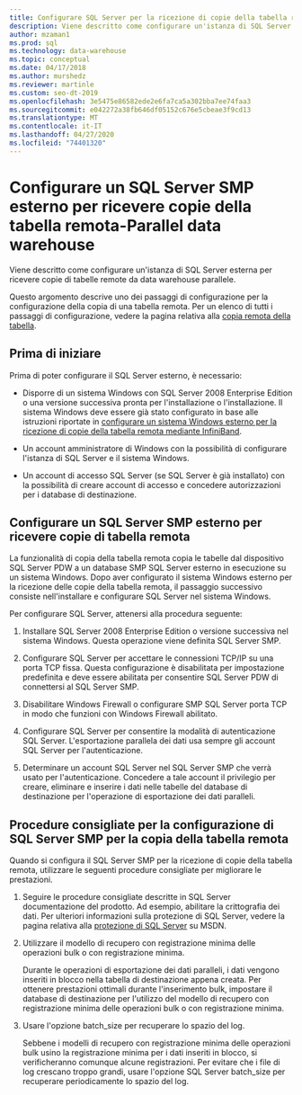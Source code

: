 ```yaml
---
title: Configurare SQL Server per la ricezione di copie della tabella remota
description: Viene descritto come configurare un'istanza di SQL Server SMP esterna per ricevere copie di tabelle remote da data warehouse parallele.
author: mzaman1
ms.prod: sql
ms.technology: data-warehouse
ms.topic: conceptual
ms.date: 04/17/2018
ms.author: murshedz
ms.reviewer: martinle
ms.custom: seo-dt-2019
ms.openlocfilehash: 3e5475e86582ede2e6fa7ca5a302bba7ee74faa3
ms.sourcegitcommit: e042272a38fb646df05152c676e5cbeae3f9cd13
ms.translationtype: MT
ms.contentlocale: it-IT
ms.lasthandoff: 04/27/2020
ms.locfileid: "74401320"
---
```

# <a name="configure-an-external-smp-sql-server-to-receive-remote-table-copies---parallel-data-warehouse"></a>Configurare un SQL Server SMP esterno per ricevere copie della tabella remota-Parallel data warehouse
Viene descritto come configurare un'istanza di SQL Server esterna per ricevere copie di tabelle remote da data warehouse parallele.  

Questo argomento descrive uno dei passaggi di configurazione per la configurazione della copia di una tabella remota. Per un elenco di tutti i passaggi di configurazione, vedere la pagina relativa alla [copia remota della tabella](remote-table-copy.md).  
  
## <a name="before-you-begin"></a>Prima di iniziare  
Prima di poter configurare il SQL Server esterno, è necessario:  
  
-   Disporre di un sistema Windows con SQL Server 2008 Enterprise Edition o una versione successiva pronta per l'installazione o l'installazione. Il sistema Windows deve essere già stato configurato in base alle istruzioni riportate in [configurare un sistema Windows esterno per la ricezione di copie della tabella remota mediante InfiniBand](configure-an-external-windows-system-to-receive-remote-table-copies-using-infiniband.md).  
  
-   Un account amministratore di Windows con la possibilità di configurare l'istanza di SQL Server e il sistema Windows.  
  
-   Un account di accesso SQL Server (se SQL Server è già installato) con la possibilità di creare account di accesso e concedere autorizzazioni per i database di destinazione.  
  
## <a name="configure-an-external-smp-sql-server-to-receive-remote-table-copies"></a><a name="HowToSQLServer"></a>Configurare un SQL Server SMP esterno per ricevere copie di tabella remota  
La funzionalità di copia della tabella remota copia le tabelle dal dispositivo SQL Server PDW a un database SMP SQL Server esterno in esecuzione su un sistema Windows. Dopo aver configurato il sistema Windows esterno per la ricezione delle copie della tabella remota, il passaggio successivo consiste nell'installare e configurare SQL Server nel sistema Windows.  
  
Per configurare SQL Server, attenersi alla procedura seguente:  
  
1.  Installare SQL Server 2008 Enterprise Edition o versione successiva nel sistema Windows. Questa operazione viene definita SQL Server SMP.  
  
2.  Configurare SQL Server per accettare le connessioni TCP/IP su una porta TCP fissa. Questa configurazione è disabilitata per impostazione predefinita e deve essere abilitata per consentire SQL Server PDW di connettersi al SQL Server SMP.  
  
3.  Disabilitare Windows Firewall o configurare SMP SQL Server porta TCP in modo che funzioni con Windows Firewall abilitato.  
  
4.  Configurare SQL Server per consentire la modalità di autenticazione SQL Server. L'esportazione parallela dei dati usa sempre gli account SQL Server per l'autenticazione.  
  
5.  Determinare un account SQL Server nel SQL Server SMP che verrà usato per l'autenticazione. Concedere a tale account il privilegio per creare, eliminare e inserire i dati nelle tabelle del database di destinazione per l'operazione di esportazione dei dati paralleli.  
  
## <a name="best-practices-for-smp-sql-server-configuration-for-remote-table-copy"></a><a name="BPSQLConfig"></a>Procedure consigliate per la configurazione di SQL Server SMP per la copia della tabella remota  
Quando si configura il SQL Server SMP per la ricezione di copie della tabella remota, utilizzare le seguenti procedure consigliate per migliorare le prestazioni.  
  
1.  Seguire le procedure consigliate descritte in SQL Server documentazione del prodotto. Ad esempio, abilitare la crittografia dei dati. Per ulteriori informazioni sulla protezione di SQL Server, vedere la pagina relativa alla [protezione di SQL Server](../relational-databases/security/securing-sql-server.md) su MSDN.  
  
2.  Utilizzare il modello di recupero con registrazione minima delle operazioni bulk o con registrazione minima.  
  
    Durante le operazioni di esportazione dei dati paralleli, i dati vengono inseriti in blocco nella tabella di destinazione appena creata. Per ottenere prestazioni ottimali durante l'inserimento bulk, impostare il database di destinazione per l'utilizzo del modello di recupero con registrazione minima delle operazioni bulk o con registrazione minima.  
  
3.  Usare l'opzione batch_size per recuperare lo spazio del log.  
  
    Sebbene i modelli di recupero con registrazione minima delle operazioni bulk usino la registrazione minima per i dati inseriti in blocco, si verificheranno comunque alcune registrazioni. Per evitare che i file di log crescano troppo grandi, usare l'opzione SQL Server batch_size per recuperare periodicamente lo spazio del log.  
  
<!-- MISSING LINKS 
## See Also  
[Common Metadata Query Examples &#40;SQL Server PDW&#41;](../sqlpdw/common-metadata-query-examples-sql-server-pdw.md)  
-->
  
